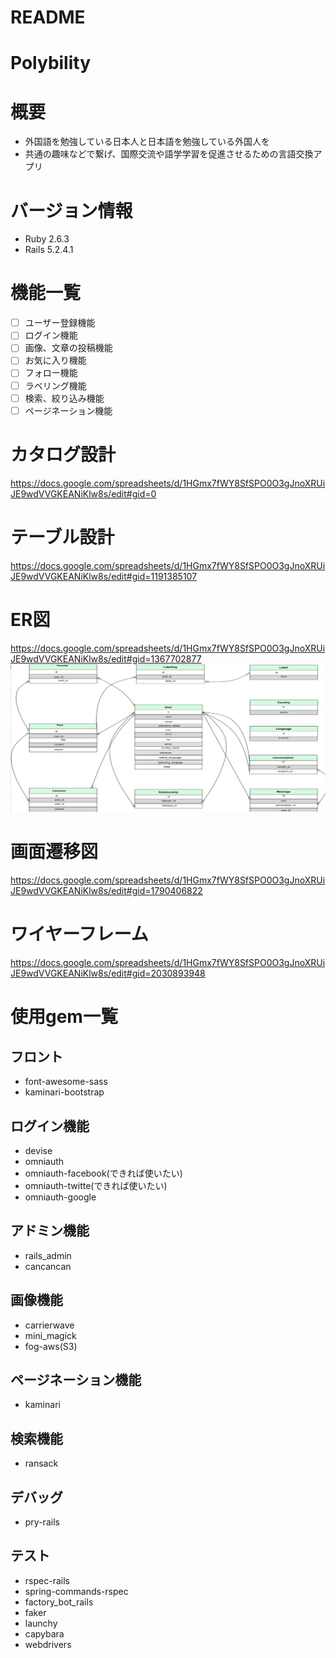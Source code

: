 # README

# Polybility

# 概要
* 外国語を勉強している日本人と日本語を勉強している外国人を
* 共通の趣味などで繋げ、国際交流や語学学習を促進させるための言語交換アプリ

# バージョン情報
* Ruby 2.6.3
* Rails 5.2.4.1

# 機能一覧
- [ ] ユーザー登録機能
- [ ] ログイン機能
- [ ] 画像、文章の投稿機能
- [ ] お気に入り機能
- [ ] フォロー機能
- [ ] ラベリング機能
- [ ] 検索、絞り込み機能
- [ ] ページネーション機能

# カタログ設計
https://docs.google.com/spreadsheets/d/1HGmx7fWY8SfSPO0O3gJnoXRUiJE9wdVVGKEANiKlw8s/edit#gid=0
# テーブル設計
https://docs.google.com/spreadsheets/d/1HGmx7fWY8SfSPO0O3gJnoXRUiJE9wdVVGKEANiKlw8s/edit#gid=1191385107
# ER図
https://docs.google.com/spreadsheets/d/1HGmx7fWY8SfSPO0O3gJnoXRUiJE9wdVVGKEANiKlw8s/edit#gid=1367702877
![ER図](app/assets/images/table.png)
# 画面遷移図
https://docs.google.com/spreadsheets/d/1HGmx7fWY8SfSPO0O3gJnoXRUiJE9wdVVGKEANiKlw8s/edit#gid=1790406822
# ワイヤーフレーム
https://docs.google.com/spreadsheets/d/1HGmx7fWY8SfSPO0O3gJnoXRUiJE9wdVVGKEANiKlw8s/edit#gid=2030893948

# 使用gem一覧

## フロント
* font-awesome-sass
* kaminari-bootstrap

## ログイン機能
* devise
* omniauth
* omniauth-facebook(できれば使いたい)
* omniauth-twitte(できれば使いたい)
* omniauth-google

## アドミン機能
* rails_admin
* cancancan

## 画像機能
* carrierwave
* mini_magick
* fog-aws(S3)

## ページネーション機能
* kaminari

## 検索機能
* ransack

## デバッグ
* pry-rails

## テスト
* rspec-rails
* spring-commands-rspec
* factory_bot_rails
* faker
* launchy
* capybara
* webdrivers

